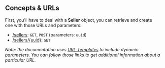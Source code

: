 ## Concepts & URLs

First, you'll have to deal with a **Seller** object, you can retrieve and create one with those URLs and parameters:

* [/sellers](/sellers): `GET`, `POST` (parameters: `uuid`)
* [/sellers/{uuid}](/sellers/{uuid}): `GET`

*Note: the documentation uses [URL Templates](https://en.wikipedia.org/wiki/URL_Template) to include dynamic parameters. You can follow those links to get additional information about a particular URL.*


<!--
## Authentication


## Errors


## Caching
-->
